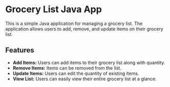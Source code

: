 # Grocery List Java App

This is a simple Java application for managing a grocery list. The application allows users to add, remove, and update items on their grocery list.

## Features

- **Add Items:** Users can add items to their grocery list along with quantity.
- **Remove Items:** Items can be removed from the list.
- **Update Items:** Users can edit the quantity of existing items.
- **View List:** Users can easily view their entire grocery list at a glance.
